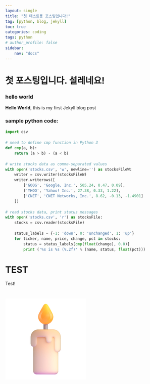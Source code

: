 ```yaml
---
layout: single
title: "첫 테스트용 포스팅입니다!"
tag: [python, blog, jekyll]
toc: true
categories: coding
tags: python
# author_profile: false
sidebar:
    nav: "docs"
---
```


# 첫 포스팅입니다. 설레네요!

### hello world
**Hello World**, this is my first Jekyll blog post

### sample python code:

```python
import csv

# need to define cmp function in Python 3
def cmp(a, b):
    return (a > b) - (a < b)

# write stocks data as comma-separated values
with open('stocks.csv', 'w', newline='') as stocksFileW:
    writer = csv.writer(stocksFileW)
    writer.writerows([
        ['GOOG', 'Google, Inc.', 505.24, 0.47, 0.09],
        ['YHOO', 'Yahoo! Inc.', 27.38, 0.33, 1.22],
        ['CNET', 'CNET Networks, Inc.', 8.62, -0.13, -1.4901]
    ])

# read stocks data, print status messages
with open('stocks.csv', 'r') as stocksFile:
    stocks = csv.reader(stocksFile)

    status_labels = {-1: 'down', 0: 'unchanged', 1: 'up'}
    for ticker, name, price, change, pct in stocks:
        status = status_labels[cmp(float(change), 0.0)]
        print ('%s is %s (%.2f)' % (name, status, float(pct)))
```


# TEST
Test!

# ![candle_1f56f-fe0f](../images/2022-08-25-test/candle_1f56f-fe0f-1500815.png)

